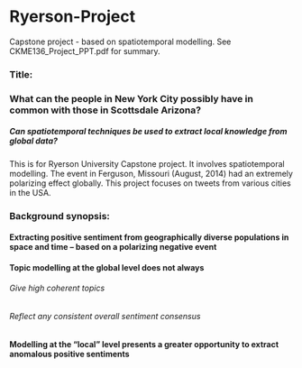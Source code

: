 # Ryerson-Project
Capstone project -  based on spatiotemporal modelling. See CKME136_Project_PPT.pdf for summary. 
### Title:
### What can the people in New York City possibly have in common with those in Scottsdale Arizona?
##### Can spatiotemporal techniques be used to extract local knowledge from global data?

This is for Ryerson University Capstone project. It involves spatiotemporal modelling. 
The event in Ferguson, Missouri (August, 2014) had an extremely polarizing effect globally. This project focuses on tweets from various cities in the USA.

### Background synopsis:
#### Extracting positive sentiment from geographically diverse populations in space and time – based on a polarizing negative event
#### Topic modelling at the global level does not always
  ###### Give high coherent topics
  ###### Reflect any consistent overall sentiment consensus
#### Modelling at the “local” level presents a greater opportunity to extract anomalous positive sentiments
